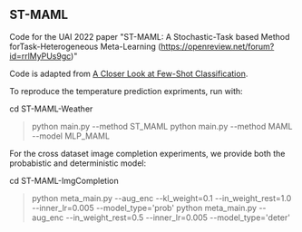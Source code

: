 ## ST-MAML

Code for the UAI 2022 paper "ST-MAML: A Stochastic-Task based Method forTask-Heterogeneous Meta-Learning (https://openreview.net/forum?id=rrlMyPUs9gc)"

Code is adapted from [A Closer Look at Few-Shot Classification](https://github.com/wyharveychen/CloserLookFewShot).


To reproduce the temperature prediction expriments, run with:

cd ST-MAML-Weather
> python main.py --method ST_MAML
> python main.py --method MAML --model MLP_MAML

For the cross dataset image completion experiments, we provide both the probabistic and deterministic model:

cd ST-MAML-ImgCompletion
> python meta_main.py --aug_enc --kl_weight=0.1 --in_weight_rest=1.0 --inner_lr=0.005 --model_type='prob'
> python meta_main.py --aug_enc --in_weight_rest=0.5 --inner_lr=0.005 --model_type='deter'


